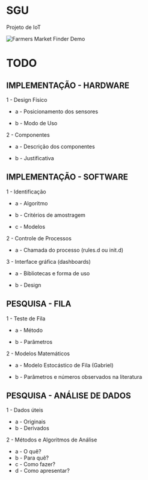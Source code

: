 
# SGU
Projeto de IoT

![Farmers Market Finder Demo](https://github.com/julio-cesar-leitao/SGU/blob/main/SGU-apresentacao3.gif)

# TODO

## IMPLEMENTAÇÃO - HARDWARE

1 - Design Físico

-  a - Posicionamento dos sensores
  
-  b - Modo de Uso
  
2 - Componentes

-  a - Descrição dos componentes
  
-  b - Justificativa
  
## IMPLEMENTAÇÃO - SOFTWARE

1 - Identificação 

-  a - Algoritmo
  
-  b - Critérios de amostragem
  
-  c - Modelos
  
2 - Controle de Processos

-  a - Chamada do processo (rules.d ou init.d)
  
3 - Interface gráfica (dashboards)

-  a - Bibliotecas e forma de uso
  
-  b - Design

## PESQUISA - FILA

1 - Teste de Fila

-  a - Método
  
-  b - Parâmetros

  
2 - Modelos Matemáticos

-  a - Modelo Estocástico de Fila (Gabriel)
  
-  b - Parâmetros e números observados na literatura

## PESQUISA - ANÁLISE DE DADOS
1 - Dados úteis
- a - Originais
- b - Derivados


2 - Métodos e Algoritmos de Análise
- a - O quê?
- b - Para quê?
- c - Como fazer?
- d - Como apresentar?




